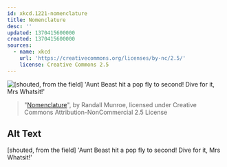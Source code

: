 ```yaml
---
id: xkcd.1221-nomenclature
title: Nomenclature
desc: ''
updated: 1370415600000
created: 1370415600000
sources:
  - name: xkcd
    url: 'https://creativecommons.org/licenses/by-nc/2.5/'
    license: Creative Commons 2.5
---
```

![\[shouted, from the field\] 'Aunt Beast hit a pop fly to second! Dive for it, Mrs Whatsit!'](https://imgs.xkcd.com/comics/nomenclature.png)
> "[Nomenclature](https://xkcd.com/1221/)", by Randall Munroe, licensed under Creative Commons Attribution-NonCommercial 2.5 License

## Alt Text
\[shouted, from the field\] 'Aunt Beast hit a pop fly to second! Dive for it, Mrs Whatsit!'
